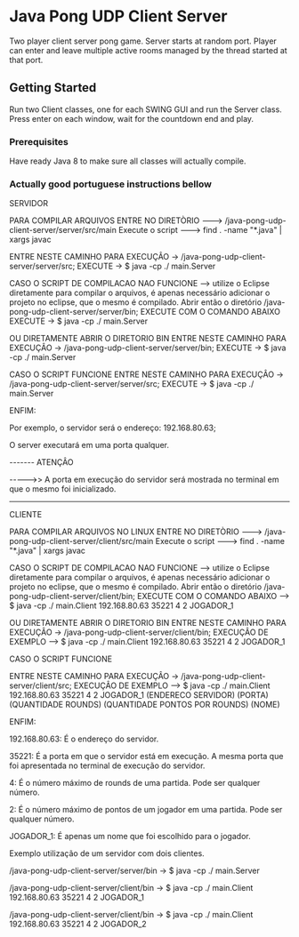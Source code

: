 # Java Pong UDP Client Server

Two player client server pong game.
Server starts at random port.
Player can enter and leave multiple active rooms managed by the thread started at that port.

## Getting Started

Run two Client classes, one for each SWING GUI and run the Server class. Press enter on each window, wait for the countdown end and play.

### Prerequisites

Have ready Java 8 to make sure all classes will actually compile.

### Actually good portuguese instructions bellow

SERVIDOR

PARA COMPILAR ARQUIVOS
ENTRE NO DIRETÒRIO ---> /java-pong-udp-client-server/server/src/main
Execute o script ---> find . -name "*.java" | xargs javac

ENTRE NESTE CAMINHO PARA EXECUÇÂO -> /java-pong-udp-client-server/server/src;
EXECUTE -> $ java -cp ./ main.Server

CASO O SCRIPT DE COMPILACAO NAO FUNCIONE
--> utilize o Eclipse diretamente para compilar o arquivos, é apenas necessário adicionar o projeto no eclipse, que o mesmo é compilado. Abrir então o diretório 
 /java-pong-udp-client-server/server/bin;
EXECUTE COM O COMANDO ABAIXO
EXECUTE -> $ java -cp ./ main.Server

OU DIRETAMENTE ABRIR O DIRETORIO BIN
ENTRE NESTE CAMINHO PARA EXECUÇÂO -> /java-pong-udp-client-server/server/bin;
EXECUTE -> $ java -cp ./ main.Server

CASO O SCRIPT FUNCIONE
ENTRE NESTE CAMINHO PARA EXECUÇÂO -> /java-pong-udp-client-server/server/src;
EXECUTE -> $ java -cp ./ main.Server

ENFIM:

Por exemplo, o servidor será o endereço: 192.168.80.63;

O server executará em uma porta qualquer.

------- ATENÇÂO

----->> A porta em execução do servidor será mostrada no terminal em que o mesmo foi inicializado.

-------

CLIENTE


PARA COMPILAR ARQUIVOS NO LINUX
ENTRE NO DIRETÒRIO ---> /java-pong-udp-client-server/client/src/main
Execute o script ---> find . -name "*.java" | xargs javac

CASO O SCRIPT DE COMPILACAO NAO FUNCIONE
--> utilize o Eclipse diretamente para compilar o arquivos, é apenas necessário adicionar o projeto no eclipse, que o mesmo é compilado. Abrir então o diretório 
 /java-pong-udp-client-server/client/bin;
EXECUTE COM O COMANDO ABAIXO
--> $ java -cp ./ main.Client 192.168.80.63 35221 4 2 JOGADOR_1

OU DIRETAMENTE ABRIR O DIRETORIO BIN 
ENTRE NESTE CAMINHO PARA EXECUÇÂO -> /java-pong-udp-client-server/client/bin;
EXECUÇÂO DE EXEMPLO  --> $ java -cp ./ main.Client 192.168.80.63 35221 4 2 JOGADOR_1

CASO O SCRIPT FUNCIONE

ENTRE NESTE CAMINHO PARA EXECUÇÂO -> /java-pong-udp-client-server/client/src;
EXECUÇÂO DE EXEMPLO  --> $ java -cp ./ main.Client 192.168.80.63 35221 4 2 JOGADOR_1
(ENDERECO SERVIDOR) (PORTA) (QUANTIDADE ROUNDS) (QUANTIDADE PONTOS POR ROUNDS) (NOME)

ENFIM:

192.168.80.63: É o endereço do servidor.

35221: É a porta em que o servidor está em execução. A mesma porta que foi apresentada no terminal de execução do servidor.

4: É o número máximo de rounds de uma partida. Pode ser qualquer número.

2: É o número máximo de pontos de um jogador em uma partida. Pode ser qualquer número.

JOGADOR_1: É apenas um nome que foi escolhido para o jogador.


Exemplo utilização de um servidor com dois clientes.

/java-pong-udp-client-server/server/bin -> $ java -cp ./ main.Server

/java-pong-udp-client-server/client/bin -> $ java -cp ./ main.Client 192.168.80.63 35221 4 2 JOGADOR_1

/java-pong-udp-client-server/client/bin -> $ java -cp ./ main.Client 192.168.80.63 35221 4 2 JOGADOR_2